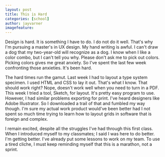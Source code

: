 ```yaml
---
layout: post
title: This is Hard
categories: [school]
author: jayvarner
imagefeature:
---
```


Design is hard. It is something I have to do. I do not do it well. That's why I'm pursuing a master's in UX design. My hand writing is awful. I can't draw a dog that my two-year-old will recognize as a dog. I know when I like a color combo, but I can't tell you why. Please don't ask me to pick out colors. Picking colors gives me great anxiety. So I've spent the last few week confronting those anxieties. It's been hard.

The hard times run the gamut. Last week I had to layout a type system specimen. I used HTML and CSS to lay it out. That's what I know. That should work right? Nope, doesn't work well when you need to turn in a PDF. This week I tried a tool, Sketch, for layout. It's pretty easy program to use. However, I had similar problems exporting for print. I've heard designers like Adobe Illustrator. So I downloaded a trail of that and fumbled my way though. I'm sure my actual work product would've been better had I not spent so much time trying to learn how to layout grids in software that is foreign and complex.

I remain excited, despite all the struggles I've had through this first class. When I introduced myself to my classmates; I said I was here to do better. I'm getting better. I've already put some lessons to work on my team. To use a tired cliche, I must keep reminding myself that this is a marathon, not a sprint.
